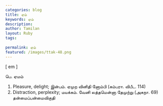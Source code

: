 ```yaml
---
categories: blog
title: ஏம்
keywords: ஏம்
description: 
author: Tamilan
layout: Ruby
tags: 
 
permalink: ஏம்
featured: /images/ttak-48.png
---
```

  
[ em ]  
  
பெ. ஏமம்  
1. Pleasure, delight; இன்பம். ஏமுற வினிதி னோம்பி (கம்பரா. விபீட. 114)  
2. Distraction, perplexity; மயக்கம். வேனி லத்தமென்னா தேமுற்று (அகநா. 69)  
தன்மைப்பன்மைவிகுதி